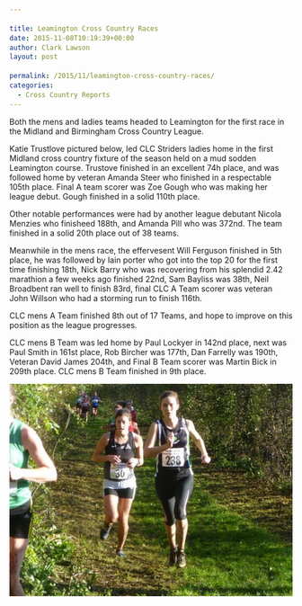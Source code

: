```yaml
---

title: Leamington Cross Country Races
date: 2015-11-08T10:19:39+00:00
author: Clark Lawson
layout: post

permalink: /2015/11/leamington-cross-country-races/
categories:
  - Cross Country Reports
---
```

Both the mens and ladies teams headed to Leamington for the first race in the Midland and Birmingham Cross Country League.

Katie Trustlove pictured below, led CLC Striders ladies home in the first Midland cross country fixture of the season held on a mud sodden Leamington course. Trustove finished in an excellent 74h place, and was followed home by veteran Amanda Steer who finished in a respectable 105th place. Final A team scorer was Zoe Gough who was making her league debut. Gough finished in a solid 110th place.

Other notable performances were had by another league debutant Nicola Menzies who finisheed 188th, and Amanda Pill who was 372nd. The team finished in a solid 20th place out of 38 teams.

Meanwhile in the mens race, the effervesent Will Ferguson finished in 5th place, he was followed by Iain porter who got into the top 20 for the first time finishing 18th, Nick Barry who was recovering from his splendid 2.42 marathion a few weeks ago finished 22nd, Sam Bayliss was 38th, Neil Broadbent ran well to finish 83rd, final CLC A Team scorer was veteran John Willson who had a storming run to finish 116th.

CLC mens A Team finished 8th out of 17 Teams, and hope to improve on this position as the league progresses.

CLC mens B Team was led home by Paul Lockyer in 142nd place, next was Paul Smith in 161st place, Rob Bircher was 177th, Dan Farrelly was 190th, Veteran David James 204th, and Final B Team scorer was Martin Bick in 209th place. CLC mens B Team finished in 9th place.

[![Leamington](/images/2015/11/IMG_4318.jpg)](/images/2015/11/IMG_4318.jpg)
